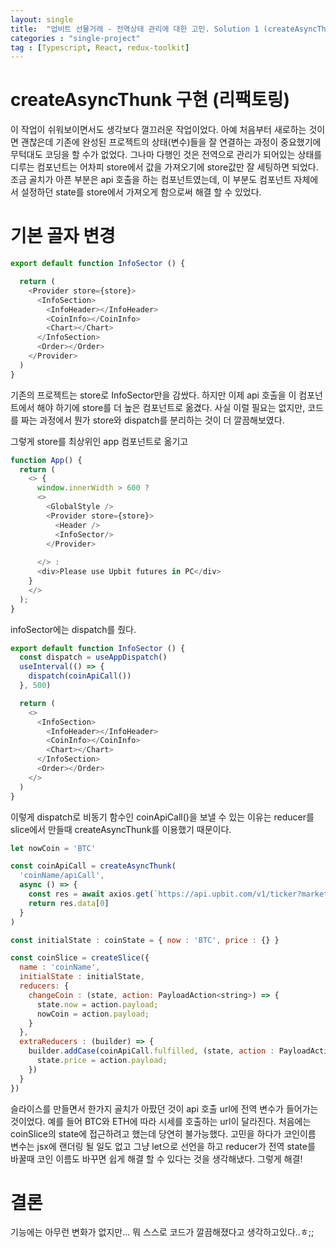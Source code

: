 ```yaml
---
layout: single
title:  "업비트 선물거래 - 전역상태 관리에 대한 고민. Solution 1 (createAsyncThunk)"
categories : "single-project"
tag : [Typescript, React, redux-toolkit]
---
```


# createAsyncThunk 구현 (리팩토링)

이 작업이 쉬워보이면서도 생각보다 껄끄러운 작업이었다. 아예 처음부터 새로하는 것이면 괜찮은데 기존에 완성된 프로젝트의 상태(변수)들을 잘 연결하는 과정이 중요했기에 무턱대도 코딩을 할 수가 없었다. 그나마 다행인 것은 전역으로 관리가 되어있는 상태를 디루는 컴포넌트는 어차피 store에서 값을 가져오기에 store값만 잘 세팅하면 되었다. 조금 골치가 아픈 부분은 api 호출을 하는 컴포넌트였는데, 이 부분도 컴포넌트 자체에서 설정하던 state를 store에서 가져오게 함으로써 해결 할 수 있었다.

# 기본 골자 변경

```js
export default function InfoSector () {

  return (
    <Provider store={store}>
      <InfoSection>
        <InfoHeader></InfoHeader>
        <CoinInfo></CoinInfo>
        <Chart></Chart>
      </InfoSection>
      <Order></Order>
    </Provider>
  )
}
```
기존의 프로젝트는 store로 InfoSector만을 감쌌다. 하지만 이제 api 호출을 이 컴포넌트에서 해야 하기에 store를 더 높은 컴포넌트로 옮겼다. 사실 이럴 필요는 없지만, 코드를 짜는 과정에서 뭔가 store와 dispatch를 분리하는 것이 더 깔끔해보였다. 

그렇게 store를 최상위인 app 컴포넌트로 옮기고
```js
function App() {
  return (
    <> {
      window.innerWidth > 600 ? 
      <>
        <GlobalStyle />
        <Provider store={store}>
          <Header />
          <InfoSector/>
        </Provider>
      
      </> :
      <div>Please use Upbit futures in PC</div>
    }
    </>
  );
}
```
infoSector에는 dispatch를 줬다. 

```js
export default function InfoSector () {
  const dispatch = useAppDispatch()
  useInterval(() => {
    dispatch(coinApiCall())
  }, 500)

  return (
    <>
      <InfoSection>
        <InfoHeader></InfoHeader>
        <CoinInfo></CoinInfo>
        <Chart></Chart>
      </InfoSection>
      <Order></Order>
    </>
  )
}
```
이렇게 dispatch로 비동기 함수인 coinApiCall()을 보낼 수 있는 이유는 reducer를 slice에서 만들때 createAsyncThunk를 이용했기 때문이다.

```js
let nowCoin = 'BTC'

const coinApiCall = createAsyncThunk(
  'coinName/apiCall',
  async () => {
    const res = await axios.get(`https://api.upbit.com/v1/ticker?markets=KRW-${nowCoin}`)
    return res.data[0]
  }
)

const initialState : coinState = { now : 'BTC', price : {} }

const coinSlice = createSlice({
  name : 'coinName',
  initialState : initialState,
  reducers: {
    changeCoin : (state, action: PayloadAction<string>) => {
      state.now = action.payload;
      nowCoin = action.payload;
    }
  },
  extraReducers : (builder) => {
    builder.addCase(coinApiCall.fulfilled, (state, action : PayloadAction<object>) => {
      state.price = action.payload;
    })
  }
})
```
슬라이스를 만들면서 한가지 골치가 아팠던 것이 api 호출 url에 전역 변수가 들어가는 것이었다. 예를 들어 BTC와 ETH에 따라 시세를 호출하는 url이 달라진다. 처음에는 coinSlice의 state에 접근하려고 했는데 당연히 불가능했다. 고민을 하다가 코인이름 변수는 jsx에 랜더링 될 일도 없고 그냥 let으로 선언을 하고 reducer가 전역 state를 바꿀때 코인 이름도 바꾸면 쉽게 해결 할 수 있다는 것을 생각해냈다. 그렇게 해결!

# 결론

기능에는 아무런 변화가 없지만... 뭐 스스로 코드가 깔끔해졌다고 생각하고있다..ㅎ;;